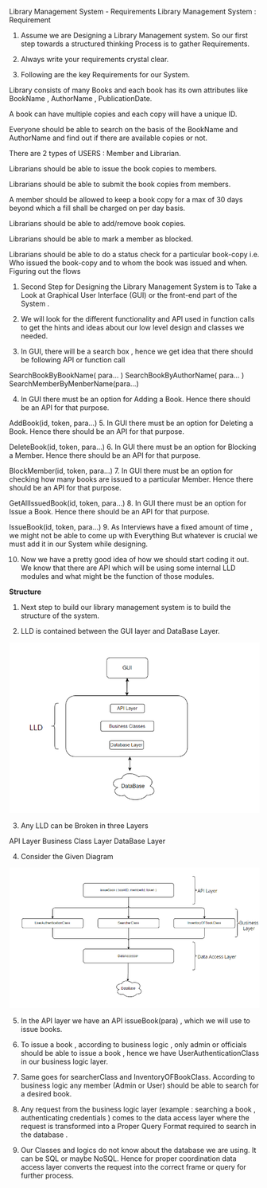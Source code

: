 Library Management System - Requirements
Library Management System : Requirement
1. Assume we are Designing a Library Management system. So our first step towards a structured thinking Process is to gather Requirements.

2. Always write your requirements crystal clear.

3. Following are the key Requirements for our System.



Library consists of many Books and each book has its own attributes like BookName , AuthorName , PublicationDate.


A book can have multiple copies and each copy will have a unique ID.


Everyone should be able to search on the basis of the BookName and AuthorName and find out if there are available copies or not.


There are 2 types of USERS : Member and Librarian.


Librarians should be able to issue the book copies to members.


Librarians should be able to submit the book copies from members.


A member should be allowed to keep a book copy for a max of 30 days beyond which a fill shall be charged on per day basis.


Librarians should be able to add/remove book copies.


Librarians should be able to mark a member as blocked.


Librarians should be able to do a status check for a particular book-copy i.e. Who issued the book-copy and to whom the book was issued and when.
Figuring out the flows
1. Second Step for Designing the Library Management System is to Take a Look at Graphical User Interface (GUI) or the front-end part of the System .

2. We will look for the different functionality and API used in function calls to get the hints and ideas about our low level design and classes we needed.

3. In GUI, there will be a search box , hence we get idea that there should be following API  or function call

SearchBookByBookName( para… )
SearchBookByAuthorName( para… )
SearchMemberByMenberName(para…)

4. In GUI there must be an option for Adding a Book. Hence there should be an API for that purpose.

AddBook(id, token, para…)
5. In GUI there must be an option for Deleting a Book. Hence there should be an API for that purpose.

DeleteBook(id, token, para…)
6. In GUI there must be an option for Blocking a Member. Hence there should be an API for that purpose.

BlockMember(id, token, para…)
7. In GUI there must be an option for checking how many books are issued to a particular Member. Hence there should be an API for that purpose.

GetAllIssuedBook(id, token, para…)
8. In GUI there must be an option for Issue a Book. Hence there should be an API for that purpose.

IssueBook(id, token, para…)
9. As Interviews have a fixed amount of time , we might not be able to come up with Everything But whatever is crucial we must add it in our System while designing.

10. Now we have a pretty good idea of how we should start coding it out. We know that there are API which will be using some internal LLD modules and what might be the function of those modules.

**Structure**

1. Next step to build our library management system is to build the structure of the system.

2. LLD is contained between the GUI layer and DataBase Layer.


![img_1.png](img_1.png)

3. Any LLD can be Broken in three Layers

API Layer
Business Class Layer
DataBase Layer

4. Consider the Given Diagram

![img_2.png](img_2.png)


5. In the API layer we have an API issueBook(para) , which we will use to issue books.

6. To issue a book , according to business logic , only admin or officials should be able to issue a book , hence we have UserAuthenticationClass in our business logic layer.

7. Same goes for searcherClass and InventoryOFBookClass. According to business logic any member (Admin or User) should be able to search for a desired book.

8. Any request from the business logic layer (example : searching a book , authenticating credentials ) comes to the data access layer where the request is transformed into a Proper Query Format required to search in the database .

9. Our Classes and logics do not know about the database we are using. It can be SQL or maybe NoSQL. Hence for proper coordination data access layer converts the request into the correct frame or query for further process.